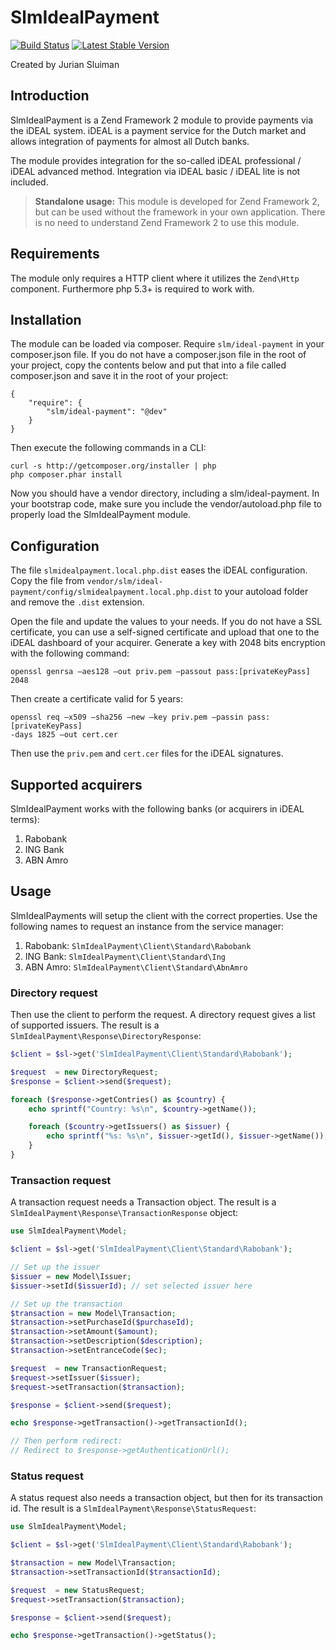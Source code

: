 SlmIdealPayment
===============
[![Build Status](https://travis-ci.org/juriansluiman/SlmIdealPayment.png)](https://travis-ci.org/juriansluiman/SlmIdealPayment)
[![Latest Stable Version](https://poser.pugx.org/slm/ideal-payment/v/stable.png)](https://packagist.org/packages/slm/ideal-payment)

Created by Jurian Sluiman

Introduction
---
SlmIdealPayment is a Zend Framework 2 module to provide payments via the iDEAL
system. iDEAL is a payment service for the Dutch market and allows integration
of payments for almost all Dutch banks.

The module provides integration for the so-called iDEAL professional / iDEAL
advanced method. Integration via iDEAL basic / iDEAL lite is not included.

> **Standalone usage:**
> This module is developed for Zend Framework 2, but can be used without the
> framework in your own application. There is no need to understand Zend
> Framework 2 to use this module.

Requirements
---
The module only requires a HTTP client where it utilizes the `Zend\Http`
component. Furthermore php 5.3+ is required to work with.

Installation
---
The module can be loaded via composer. Require `slm/ideal-payment` in your
composer.json file. If you do not have a composer.json file in the root of your
project, copy the contents below and put that into a file called composer.json
and save it in the root of your project:

```
{
    "require": {
        "slm/ideal-payment": "@dev"
    }
}
```

Then execute the following commands in a CLI:

```
curl -s http://getcomposer.org/installer | php
php composer.phar install
```

Now you should have a vendor directory, including a slm/ideal-payment. In your
bootstrap code, make sure you include the vendor/autoload.php file to properly
load the SlmIdealPayment module.

Configuration
---
The file `slmidealpayment.local.php.dist` eases the iDEAL configuration. Copy
the file from `vendor/slm/ideal-payment/config/slmidealpayment.local.php.dist`
to your autoload folder and remove the `.dist` extension.

Open the file and update the values to your needs. If you do not have a SSL
certificate, you can use a self-signed certificate and upload that one to the
iDEAL dashboard of your acquirer. Generate a key with 2048 bits encryption with
the following command:

```
openssl genrsa –aes128 –out priv.pem –passout pass:[privateKeyPass] 2048
```

Then create a certificate valid for 5 years:

```
openssl req –x509 –sha256 –new –key priv.pem –passin pass:[privateKeyPass]
-days 1825 –out cert.cer
```

Then use the `priv.pem` and `cert.cer` files for the iDEAL signatures.

Supported acquirers
---
SlmIdealPayment works with the following banks (or acquirers in iDEAL terms):

 1. Rabobank
 2. ING Bank
 3. ABN Amro

Usage
---
SlmIdealPayments will setup the client with the correct properties. Use the
following names to request an instance from the service manager:

 1. Rabobank: `SlmIdealPayment\Client\Standard\Rabobank`
 2. ING Bank: `SlmIdealPayment\Client\Standard\Ing`
 3. ABN Amro: `SlmIdealPayment\Client\Standard\AbnAmro`

### Directory request
Then use the client to perform the request. A directory request gives a list of
supported issuers. The result is a `SlmIdealPayment\Response\DirectoryResponse`:

```php
$client = $sl->get('SlmIdealPayment\Client\Standard\Rabobank');

$request  = new DirectoryRequest;
$response = $client->send($request);

foreach ($response->getContries() as $country) {
    echo sprintf("Country: %s\n", $country->getName());

    foreach ($country->getIssuers() as $issuer) {
        echo sprintf("%s: %s\n", $issuer->getId(), $issuer->getName());
    }
}
```

### Transaction request
A transaction request needs a Transaction object. The result is a
`SlmIdealPayment\Response\TransactionResponse` object:

```php
use SlmIdealPayment\Model;

$client = $sl->get('SlmIdealPayment\Client\Standard\Rabobank');

// Set up the issuer
$issuer = new Model\Issuer;
$issuer->setId($issuerId); // set selected issuer here

// Set up the transaction
$transaction = new Model\Transaction;
$transaction->setPurchaseId($purchaseId);
$transaction->setAmount($amount);
$transaction->setDescription($description);
$transaction->setEntranceCode($ec);

$request  = new TransactionRequest;
$request->setIssuer($issuer);
$request->setTransaction($transaction);

$response = $client->send($request);

echo $response->getTransaction()->getTransactionId();

// Then perform redirect:
// Redirect to $response->getAuthenticationUrl();
```

### Status request
A status request also needs a transaction object, but then for its transaction
id. The result is a `SlmIdealPayment\Response\StatusRequest`:

```php
use SlmIdealPayment\Model;

$client = $sl->get('SlmIdealPayment\Client\Standard\Rabobank');

$transaction = new Model\Transaction;
$transaction->setTransactionId($transactionId);

$request  = new StatusRequest;
$request->setTransaction($transaction);

$response = $client->send($request);

echo $response->getTransaction()->getStatus();
```